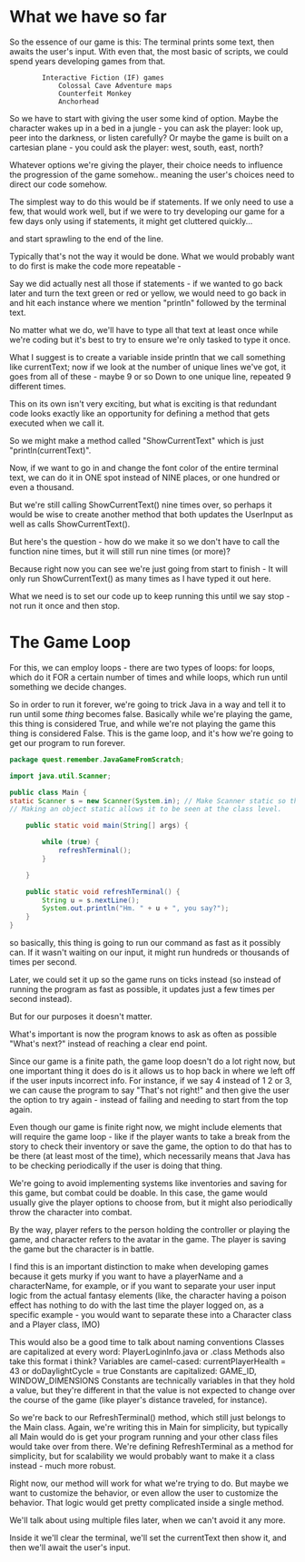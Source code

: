 # What we have so far

So the essence of our game is this:
The terminal prints some text, then awaits the user's input.
With even that, the most basic of scripts, we could spend years developing 
games from that.

            Interactive Fiction (IF) games
                Colossal Cave Adventure maps
                Counterfeit Monkey
                Anchorhead

So we have to start with giving the user some kind of option.
Maybe the character wakes up in a bed in a jungle -
you can ask the player: look up, peer into the darkness, or listen carefully?
Or maybe the game is built on a cartesian plane - 
you could ask the player: west, south, east, north?

Whatever options we're giving the player, their choice needs to influence the 
progression of the game somehow..
meaning the user's choices need to direct our code somehow.

The simplest way to do this would be if statements.
If we only need to use a few, that would work well, but if we were to try developing our game for a few days only using if statements, it might get cluttered quickly...

and start sprawling to the end of the line.

Typically that's not the way it would be done. What we would probably want to do 
first is make the code more repeatable -

Say we did actually nest all those if statements - if we wanted to go back later and 
turn the text green or red or yellow, we would need to go back in and hit each instance
where we mention "println" followed by the terminal text.

No matter what we do, we'll have to type all that text at least once while we're coding
but it's best to try to ensure we're only tasked to type it once.

What I suggest is to create a variable inside println that we call something like
currentText; now if we look at the number of unique lines we've got,
it goes from all of these - maybe 9 or so
Down to one unique line, repeated 9 different times.

This on its own isn't very exciting, but what is exciting is that redundant code looks
exactly like an opportunity for defining a method that gets executed when we call it.

So we might make a method called "ShowCurrentText" which is just "println(currentText)".

Now, if we want to go in and change the font color of the entire terminal text,
we can do it in ONE spot instead of NINE places, or one hundred or even a thousand.

But we're still calling ShowCurrentText() nine times over, so perhaps it would be wise 
to create another method that both updates the UserInput as well as calls ShowCurrentText().

But here's the question - how do we make it so we don't have to call the function nine times,
but it will still run nine times (or more)?

Because right now you can see we're just going from start to finish -
It will only run ShowCurrentText() as many times as I have typed it out here.

What we need is to set our code up to keep running this until we say stop - 
not run it once and then stop.

# The Game Loop

For this, we can employ loops - there are two types of loops:
for loops, which do it FOR a certain number of times
and while loops, which run until something we decide changes.

So in order to run it forever, we're going to trick Java in a way and tell it to run
until some *thing* becomes false. Basically while we're playing the game, this thing
is considered True, and while we're not playing the game this thing is considered False.
This is the game loop, and it's how we're going to get our program to run forever.

```java
package quest.remember.JavaGameFromScratch;

import java.util.Scanner;

public class Main {
static Scanner s = new Scanner(System.in); // Make Scanner static so that it is accessible in refreshTerminal()
// Making an object static allows it to be seen at the class level.

    public static void main(String[] args) {

        while (true) {
            refreshTerminal();
        }

    }

    public static void refreshTerminal() {
        String u = s.nextLine();
        System.out.println("Hm. " + u + ", you say?");
    }
}
```

so basically, this thing is going to run our command as fast as it possibly can.
If it wasn't waiting on our input, it might run hundreds or thousands of times per second.

Later, we could set it up so the game runs on ticks instead (so instead of running the
program as fast as possible, it updates just a few times per second instead).

But for our purposes it doesn't matter.

What's important is now the program knows to ask as often as possible "What's next?"
instead of reaching a clear end point.

Since our game is a finite path, the game loop doesn't do a lot right now, but one
important thing it does do is it allows us to hop back in where we left off if the 
user inputs incorrect info. For instance, if we say 4 instead of 1 2 or 3, we can
cause the program to say "That's not right!" and then give the user the option to 
try again - instead of failing and needing to start from the top again.

Even though our game is finite right now, we might include elements that will require
the game loop - like if the player wants to take a break from the story to check their
inventory or save the game, the option to do that has to be there (at least most of the time),
which necessarily means that Java has to be checking periodically if the user is
doing that thing.

We're going to avoid implementing systems like inventories and saving for this game,
but combat could be doable. In this case, the game would usually give the player
options to choose from, but it might also periodically throw the character into combat.

By the way, player refers to the person holding the controller or playing the game,
and character refers to the avatar in the game. The player is saving the game but
the character is in battle.

I find this is an important distinction to make when developing games because it gets
murky if you want to have a playerName and a characterName, for example, or if you want
to separate your user input logic from the actual fantasy elements (like, the character
having a poison effect has nothing to do with the last time the player logged on, as a 
specific example - you would want to separate these into a Character class and a Player
class, IMO)

This would also be a good time to talk about naming conventions
Classes are capitalized at every word: PlayerLoginInfo.java or .class
Methods also take this format i think?
Variables are camel-cased: currentPlayerHealth = 43 or doDaylightCycle = true
Constants are capitalized: GAME_ID, WINDOW_DIMENSIONS
    Constants are technically variables in that they hold a value, but they're different
    in that the value is not expected to change over the course of the game (like
    player's distance traveled, for instance).

So we're back to our RefreshTerminal() method, which still just belongs to the Main class.
Again, we're writing this in Main for simplicity, but typically all Main would do
is get your program running and your other class files would take over from there.
We're defining RefreshTerminal as a method for simplicity, but for scalability we 
would probably want to make it a class instead - much more robust.

Right now, our method will work for what we're trying to do.
But maybe we want to customize the behavior, or even allow the user to customize
the behavior. That logic would get pretty complicated inside a single method.

We'll talk about using multiple files later, when we can't avoid it any more.

Inside it we'll clear the terminal, we'll set the currentText then show it, and then
we'll await the user's input.